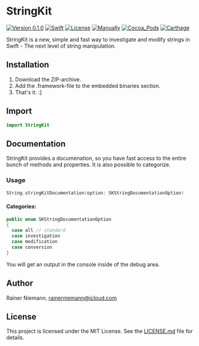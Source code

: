 # StringKit
[![Version 0.1.0](https://img.shields.io/badge/Version_0.1.0-unstable-orange.svg?style=flat)](#StringKit-0.1.0)
[![Swift](https://img.shields.io/badge/Swift-3.1-brightgreen.svg?style=flat)](https://swift.org)
[![License](https://img.shields.io/badge/License-MIT-brightgreen.svg?style=flat)](/LICENSE.md)
[![Manually](https://img.shields.io/badge/Manually-supported-brightgreen.svg?style=flat)](#installation)
[![Cocoa_Pods](https://img.shields.io/badge/Cocoa_Pods-currently_not_supported-red.svg?style=flat)](#installation)
[![Carthage](https://img.shields.io/badge/Carthage-currently_not_supported-red.svg?style=flat)](#installation)

StringKit is a new, simple and fast way to investigate and modify strings in Swift - The next level of string manipulation.

## Installation
1. Download the ZIP-archive.
2. Add the .framework-file to the embedded binaries section.
3. That's it. :]

## Import
```swift
import StringKit
```

## Documentation
StringKit provides a documenation, so you have fast access to the entire bunch of methods and properties. It is also possible to categorize.

### Usage
```swift
String.stringKitDocumentation(option: SKStringDocumentationOption)
```

#### Categories:
```swift
public enum SKStringDocumentationOption
{
  case all // standard
  case investigation
  case modification
  case conversion
}
```

You will get an output in the console inside of the debug area.

## Author
Rainer Niemann, rainerniemann@icloud.com

## License
This project is licensed under the MIT License. See the [LICENSE.md](/LICENSE.md) file for details.
